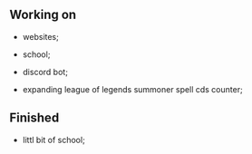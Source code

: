 ## Working on
  - websites;
  - school;
  - discord bot;
  
  - expanding league of legends summoner spell cds counter;  

## Finished
  - littl bit of school;
  

<!---
tszhh/tszhh is a ✨ special ✨ repository because its `README.md` (this file) appears on your GitHub profile.
You can click the Preview link to take a look at your changes.
--->
